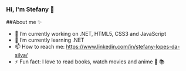 ### Hi, I'm Stefany 👋

##About me ✨

- 🔭 I’m currently working on .NET, HTML5, CSS3 and JavaScript
- 🌱 I’m currently learning .NET
- 📫 How to reach me: https://www.linkedin.com/in/stefany-lopes-da-silva/
- ⚡ Fun fact: I love to read books, watch movies and anime 🎥 📚 

